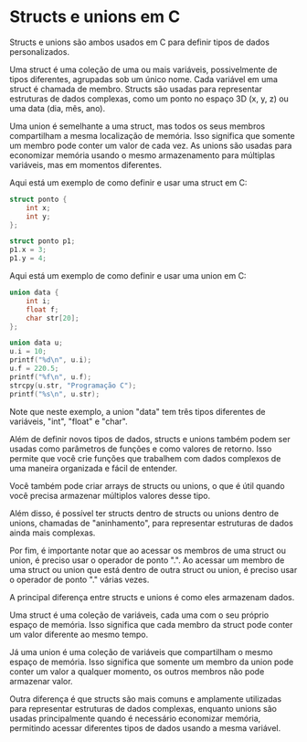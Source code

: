 # Structs e unions em C

Structs e unions são ambos usados em C para definir tipos de dados personalizados.

Uma struct é uma coleção de uma ou mais variáveis, possivelmente de tipos diferentes, agrupadas sob um único nome. Cada variável em uma struct é chamada de membro. Structs são usadas para representar estruturas de dados complexas, como um ponto no espaço 3D (x, y, z) ou uma data (dia, mês, ano).

Uma union é semelhante a uma struct, mas todos os seus membros compartilham a mesma localização de memória. Isso significa que somente um membro pode conter um valor de cada vez. As unions são usadas para economizar memória usando o mesmo armazenamento para múltiplas variáveis, mas em momentos diferentes.

Aqui está um exemplo de como definir e usar uma struct em C:
```c
struct ponto {
    int x;
    int y;
};

struct ponto p1;
p1.x = 3;
p1.y = 4;
```

Aqui está um exemplo de como definir e usar uma union em C:

```c
union data {
    int i;
    float f;
    char str[20];
};

union data u;
u.i = 10;
printf("%d\n", u.i);
u.f = 220.5;
printf("%f\n", u.f);
strcpy(u.str, "Programação C");
printf("%s\n", u.str);
```

Note que neste exemplo, a union "data" tem três tipos diferentes de variáveis, "int", "float" e "char".

Além de definir novos tipos de dados, structs e unions também podem ser usadas como parâmetros de funções e como valores de retorno. Isso permite que você crie funções que trabalhem com dados complexos de uma maneira organizada e fácil de entender.

Você também pode criar arrays de structs ou unions, o que é útil quando você precisa armazenar múltiplos valores desse tipo.

Além disso, é possível ter structs dentro de structs ou unions dentro de unions, chamadas de "aninhamento", para representar estruturas de dados ainda mais complexas.

Por fim, é importante notar que ao acessar os membros de uma struct ou union, é preciso usar o operador de ponto ".". Ao acessar um membro de uma struct ou union que está dentro de outra struct ou union, é preciso usar o operador de ponto "." várias vezes.

A principal diferença entre structs e unions é como eles armazenam dados.

Uma struct é uma coleção de variáveis, cada uma com o seu próprio espaço de memória. Isso significa que cada membro da struct pode conter um valor diferente ao mesmo tempo.

Já uma union é uma coleção de variáveis que compartilham o mesmo espaço de memória. Isso significa que somente um membro da union pode conter um valor a qualquer momento, os outros membros não pode armazenar valor.

Outra diferença é que structs são mais comuns e amplamente utilizadas para representar estruturas de dados complexas, enquanto unions são usadas principalmente quando é necessário economizar memória, permitindo acessar diferentes tipos de dados usando a mesma variável.
